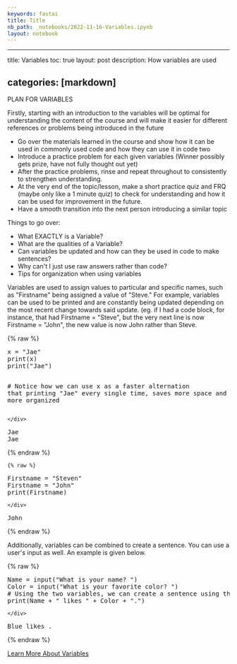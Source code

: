 ```yaml
---
keywords: fastai
title: Title
nb_path: _notebooks/2022-11-16-Variables.ipynb
layout: notebook
---
```


<!--
#################################################
### THIS FILE WAS AUTOGENERATED! DO NOT EDIT! ###
#################################################
# file to edit: _notebooks/2022-11-16-Variables.ipynb
-->

<div class="container" id="notebook-container">
        
<div class="cell border-box-sizing text_cell rendered"><div class="inner_cell">
<div class="text_cell_render border-box-sizing rendered_html">
<hr>
<p>title: Variables
toc: true
layout: post
description: How variables are used</p>
<h2 id="categories:-[markdown]">categories: [markdown]<a class="anchor-link" href="#categories:-[markdown]"> </a></h2>
</div>
</div>
</div>
<div class="cell border-box-sizing text_cell rendered"><div class="inner_cell">
<div class="text_cell_render border-box-sizing rendered_html">
<p>PLAN FOR VARIABLES</p>
<p>Firstly, starting with an introduction to the variables will be optimal for understanding the content of the course and will make it easier for different references or problems being introduced in the future</p>
<ul>
<li>Go over the materials learned in the course and show how it can be used in commonly used code and how they can use it in code two</li>
<li>Introduce a practice problem for each given variables (Winner possibly gets prize, have not fully thought out yet)</li>
<li>After the practice problems, rinse and repeat throughout to consistently to strengthen understanding. </li>
<li>At the very end of the topic/lesson, make a short practice quiz and FRQ (maybe only like a 1 minute quiz) to check for understanding and how it can be used for improvement in the future.</li>
<li>Have a smooth transition into the next person introducing a similar topic</li>
</ul>
<p>Things to go over:</p>
<ul>
<li>What EXACTLY is a Variable?</li>
<li>What are the qualities of a Variable?</li>
<li>Can variables be updated and how can they be used in code to make sentences?</li>
<li>Why can't I just use raw answers rather than code?</li>
<li>Tips for organization when using variables</li>
</ul>

</div>
</div>
</div>
<div class="cell border-box-sizing text_cell rendered"><div class="inner_cell">
<div class="text_cell_render border-box-sizing rendered_html">
<p>Variables are used to assign values to particular and specific names, such as "Firstname" being assigned a value of "Steve." For example, variables can be used to be printed and are constantly being updated depending on the most recent change towards said update. (eg. if I had a code block, for instance, that had Firstname = "Steve", but the very next line is now Firstname = "John", the new value is now John rather than Steve.</p>

</div>
</div>
</div>
    {% raw %}
    
<div class="cell border-box-sizing code_cell rendered">
<div class="input">

<div class="inner_cell">
    <div class="input_area">
<div class=" highlight hl-ipython3"><pre><span></span><span class="n">x</span> <span class="o">=</span> <span class="s2">&quot;Jae&quot;</span>
<span class="nb">print</span><span class="p">(</span><span class="n">x</span><span class="p">)</span>
<span class="nb">print</span><span class="p">(</span><span class="s2">&quot;Jae&quot;</span><span class="p">)</span>

<span class="c1"># Notice how we can use x as a faster alternation that printing &quot;Jae&quot; every single time, saves more space and makes it more organized</span>
</pre></div>

    </div>
</div>
</div>

<div class="output_wrapper">
<div class="output">

<div class="output_area">

<div class="output_subarea output_stream output_stdout output_text">
<pre>Jae
Jae
</pre>
</div>
</div>

</div>
</div>

</div>
    {% endraw %}

    {% raw %}
    
<div class="cell border-box-sizing code_cell rendered">
<div class="input">

<div class="inner_cell">
    <div class="input_area">
<div class=" highlight hl-ipython3"><pre><span></span><span class="n">Firstname</span> <span class="o">=</span> <span class="s2">&quot;Steven&quot;</span>
<span class="n">Firstname</span> <span class="o">=</span> <span class="s2">&quot;John&quot;</span>
<span class="nb">print</span><span class="p">(</span><span class="n">Firstname</span><span class="p">)</span>
</pre></div>

    </div>
</div>
</div>

<div class="output_wrapper">
<div class="output">

<div class="output_area">

<div class="output_subarea output_stream output_stdout output_text">
<pre>John
</pre>
</div>
</div>

</div>
</div>

</div>
    {% endraw %}

<div class="cell border-box-sizing text_cell rendered"><div class="inner_cell">
<div class="text_cell_render border-box-sizing rendered_html">
<p>Additionally, variables can be combined to create a sentence. You can use a user's input as well. An example is given below.</p>

</div>
</div>
</div>
    {% raw %}
    
<div class="cell border-box-sizing code_cell rendered">
<div class="input">

<div class="inner_cell">
    <div class="input_area">
<div class=" highlight hl-ipython3"><pre><span></span><span class="n">Name</span> <span class="o">=</span> <span class="nb">input</span><span class="p">(</span><span class="s2">&quot;What is your name? &quot;</span><span class="p">)</span>
<span class="n">Color</span> <span class="o">=</span> <span class="nb">input</span><span class="p">(</span><span class="s2">&quot;What is your favorite color? &quot;</span><span class="p">)</span>
<span class="c1"># Using the two variables, we can create a sentence using the inputs the user gave to create a sentence!</span>
<span class="nb">print</span><span class="p">(</span><span class="n">Name</span> <span class="o">+</span> <span class="s2">&quot; likes &quot;</span> <span class="o">+</span> <span class="n">Color</span> <span class="o">+</span> <span class="s2">&quot;.&quot;</span><span class="p">)</span>
</pre></div>

    </div>
</div>
</div>

<div class="output_wrapper">
<div class="output">

<div class="output_area">

<div class="output_subarea output_stream output_stdout output_text">
<pre>Blue likes .
</pre>
</div>
</div>

</div>
</div>

</div>
    {% endraw %}

<div class="cell border-box-sizing text_cell rendered"><div class="inner_cell">
<div class="text_cell_render border-box-sizing rendered_html">
<p><a href="https://www.youtube.com/watch?v=ghCbURMWBD8">Learn More About Variables</a></p>

</div>
</div>
</div>
</div>
 

